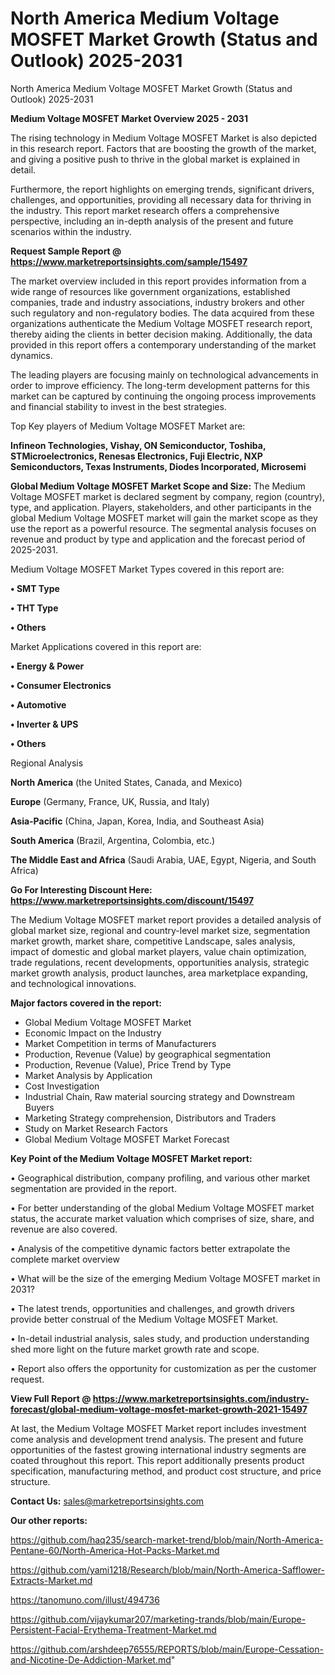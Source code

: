 # North America Medium Voltage MOSFET Market Growth (Status and Outlook) 2025-2031
North America Medium Voltage MOSFET Market Growth (Status and Outlook) 2025-2031

<Strong> Medium Voltage MOSFET Market Overview 2025 - 2031</strong>

The rising technology in Medium Voltage MOSFET Market is also depicted in this research report. Factors that are boosting the growth of the market, and giving a positive push to thrive in the global market is explained in detail.

Furthermore, the report highlights on emerging trends, significant drivers, challenges, and opportunities, providing all necessary data for thriving in the industry. This report market research offers a comprehensive perspective, including an in-depth analysis of the present and future scenarios within the industry.

<strong>Request Sample Report @ <a href=https://www.marketreportsinsights.com/sample/15497>https://www.marketreportsinsights.com/sample/15497</a></strong>

The market overview included in this report provides information from a wide range of resources like government organizations, established companies, trade and industry associations, industry brokers and other such regulatory and non-regulatory bodies. The data acquired from these organizations authenticate the Medium Voltage MOSFET research report, thereby aiding the clients in better decision making. Additionally, the data provided in this report offers a contemporary understanding of the market dynamics.

The leading players are focusing mainly on technological advancements in order to improve efficiency. The long-term development patterns for this market can be captured by continuing the ongoing process improvements and financial stability to invest in the best strategies.

Top Key players of Medium Voltage MOSFET Market are:

<strong>Infineon Technologies, Vishay, ON Semiconductor, Toshiba, STMicroelectronics, Renesas Electronics, Fuji Electric, NXP Semiconductors, Texas Instruments, Diodes Incorporated, Microsemi</strong>

<strong><b>Global Medium Voltage MOSFET Market Scope and Size:</b></strong>
The Medium Voltage MOSFET market is declared segment by company, region (country), type, and application. Players, stakeholders, and other participants in the global Medium Voltage MOSFET market will gain the market scope as they use the report as a powerful resource. The segmental analysis focuses on revenue and product by type and application and the forecast period of 2025-2031.

Medium Voltage MOSFET Market Types covered in this report are:

<strong>• SMT Type

• THT Type

• Others</strong>

Market Applications covered in this report are:

<strong>• Energy & Power

• Consumer Electronics

• Automotive

• Inverter & UPS

• Others</strong> 

Regional Analysis

<strong>North America</strong> (the United States, Canada, and Mexico)

<strong>Europe</strong> (Germany, France, UK, Russia, and Italy)

<strong>Asia-Pacific</strong> (China, Japan, Korea, India, and Southeast Asia)

<strong>South America</strong> (Brazil, Argentina, Colombia, etc.)

<strong>The Middle East and Africa</strong> (Saudi Arabia, UAE, Egypt, Nigeria, and South Africa)

<strong>Go For Interesting Discount Here: <a href=https://www.marketreportsinsights.com/discount/15497>https://www.marketreportsinsights.com/discount/15497</a></strong>

The Medium Voltage MOSFET market report provides a detailed analysis of global market size, regional and country-level market size, segmentation market growth, market share, competitive Landscape, sales analysis, impact of domestic and global market players, value chain optimization, trade regulations, recent developments, opportunities analysis, strategic market growth analysis, product launches, area marketplace expanding, and technological innovations.

<strong><b>Major factors covered in the report:</b></strong>
<ul>
  <li>Global Medium Voltage MOSFET Market </li>
  <li>Economic Impact on the Industry</li>
  <li>Market Competition in terms of Manufacturers</li>
  <li>Production, Revenue (Value) by geographical segmentation</li>
  <li>Production, Revenue (Value), Price Trend by Type</li>
  <li>Market Analysis by Application</li>
  <li>Cost Investigation</li>
  <li>Industrial Chain, Raw material sourcing strategy and Downstream Buyers</li>
  <li>Marketing Strategy comprehension, Distributors and Traders</li>
  <li>Study on Market Research Factors</li>
  <li>Global Medium Voltage MOSFET Market Forecast</li>
</ul>

<strong><b>Key Point of the Medium Voltage MOSFET Market report:</b></strong>

• Geographical distribution, company profiling, and various other market segmentation are provided in the report.

• For better understanding of the global Medium Voltage MOSFET market status, the accurate market valuation which comprises of size, share, and revenue are also covered.

• Analysis of the competitive dynamic factors better extrapolate the complete market overview

• What will be the size of the emerging Medium Voltage MOSFET market in 2031?

• The latest trends, opportunities and challenges, and growth drivers provide better construal of the Medium Voltage MOSFET Market.

• In-detail industrial analysis, sales study, and production understanding shed more light on the future market growth rate and scope.

• Report also offers the opportunity for customization as per the customer request.

<strong><b>View Full Report @ <a href=https://www.marketreportsinsights.com/industry-forecast/global-medium-voltage-mosfet-market-growth-2021-15497>https://www.marketreportsinsights.com/industry-forecast/global-medium-voltage-mosfet-market-growth-2021-15497</a></b></strong>


At last, the Medium Voltage MOSFET Market report includes investment come analysis and development trend analysis. The present and future opportunities of the fastest growing international industry segments are coated throughout this report. This report additionally presents product specification, manufacturing method, and product cost structure, and price structure.

<strong>Contact Us:</strong>
sales@marketreportsinsights.com

<strong>Our other reports:</strong>

<a href=https://github.com/haq235/search-market-trend/blob/main/North-America-Pentane-60/North-America-Hot-Packs-Market.md>https://github.com/haq235/search-market-trend/blob/main/North-America-Pentane-60/North-America-Hot-Packs-Market.md</a>

<a href=https://github.com/yami1218/Research/blob/main/North-America-Safflower-Extracts-Market.md>https://github.com/yami1218/Research/blob/main/North-America-Safflower-Extracts-Market.md</a>

<a href=https://tanomuno.com/illust/494736>https://tanomuno.com/illust/494736</a>

<a href=https://github.com/vijaykumar207/marketing-trands/blob/main/Europe-Persistent-Facial-Erythema-Treatment-Market.md>https://github.com/vijaykumar207/marketing-trands/blob/main/Europe-Persistent-Facial-Erythema-Treatment-Market.md</a>

<a href=https://github.com/arshdeep76555/REPORTS/blob/main/Europe-Cessation-and-Nicotine-De-Addiction-Market.md>https://github.com/arshdeep76555/REPORTS/blob/main/Europe-Cessation-and-Nicotine-De-Addiction-Market.md</a>"
